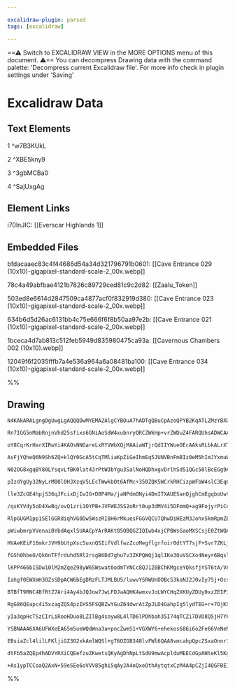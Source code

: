 ```yaml
---

excalidraw-plugin: parsed
tags: [excalidraw]

---
```

==⚠  Switch to EXCALIDRAW VIEW in the MORE OPTIONS menu of this document. ⚠== You can decompress Drawing data with the command palette: 'Decompress current Excalidraw file'. For more info check in plugin settings under 'Saving'


# Excalidraw Data

## Text Elements
1 ^w7B3KUkL

2 ^XBE5kny9

3 ^3gbMCBa0

4
 ^SajUxgAg

## Element Links
i70lnJIC: [[Everscar Highlands 1]]

## Embedded Files
bfdacaaec83c4f44686d54a34d321796791b0601: [[Cave Entrance 029 (10x10)-gigapixel-standard-scale-2_00x.webp]]

78c4a49abfbae4121b7826c89729ced81c9c2d82: [[Zaalu_Token]]

503ed8e6614d2847509ca4877acf0f832919d380: [[Cave Entrance 023 (10x10)-gigapixel-standard-scale-2_00x.webp]]

634b6d5d26ac6131bb4c75e666f6f8b50aa97e2b: [[Cave Entrance 021 (10x10)-gigapixel-standard-scale-2_00x.webp]]

1bceca4d7ab813c512feb5949d835980475ca93a: [[Cavernous Chambers 002 (10x10).webp]]

12049f6f2035fffb7a4e536a964a6a08481ba100: [[Cave Entrance 034 (10x10)-gigapixel-standard-scale-2_00x.webp]]

%%
## Drawing
```compressed-json
N4KAkARALgngDgUwgLgAQQQDwMYEMA2AlgCYBOuA7hADTgQBuCpAzoQPYB2KqATLZMzYBXUtiRoIACyhQ4zZAHoFAc0JRJQgEYA6bGwC2CgF7N6hbEcK4OCtptbErHALRY8RMpWdx8Q1TdIEfARcZgRmBShcZQUebQBObR4aOiCEfQQOKGZuAG1wMFAwYogSblKADgBmAFV9GoBBABYU4shYRHLCfWikfhLMbgB2Cu0AVhGxqp4moYAGADYKirGA

Rn7IGG5nMabRnjnVhd25sfixs6GNiAoSdW4xubnryQRCZWkHp+vrZWDuZ4FARQUhsADWCAAwmx8GxSOUQdZmHBcIEsq0SppcNgwcpQUIOMRobD4RJERxkajMlAMZAAGaEfD4ADKsH+Ekk2I0gVpEGYIPBCAA6ndJNx1kC+QKIayYOz0IIPLz8R8OOEcmgJW0IGwUdg1FtNd9JfjCWrmBrUBwhEzrmEEMRuAseKsKtdGCx2FxNSN3UxWJwAHKcMTi

oY8CqrKrHarXIRwYi4KAOsNNGareLxRYVWbXQjMAAiaWTjrQdIIYWueOEcAAksRLbkALrXTTCQkAUWCGSyjZbkqIHDB3GttoHbBxKbQIKECGuDOC9fKq00YjwTWIQ1wmkjVWwax4dIQmjOTXixGqZwqc1mYzw8SquF5zHc4lQ+TaYC1bVWQP72sIQksHKAAtLZ53IDIlzQUd8DtKIoCES0IEQQlAOUXlsFBOARxtfACgAX36IoSjKCRawAKxgAA1

AsFjYQheQ6N9Sh6ZQ+klQY0GcA5tCqTMliaKpZiGeIhmEq5JUNVBnFmBIz0eM5hImJYxmuW5iHuNBHkBbVXneT5tONbVfnlXSSn5UEIWJOEEXICkUTRGlW2xXFTSJGFbLJezKSc3kFxZNkWM5bBuQ47VLMFEVNLFTV4KshBZXlPkYTKa4VUkc1LW/SBdWxA1xWMkp3Ky3CxwihAp1QBYH3iN1JQ9ANvVQVZXT9T0gxDN8o0zJ54gWKo1MleNExLV

N02OG8xgqBY80LYsqvLfBK0lat43rPtW3bYgu3SalNoHQDhxgvDrlhSdS1QGc50lBcEGg9ABqaTQFmIMZiB4BZsQWKMV00JpsCGMYEAWUG6QWOkKhPOZcFwMSEB4TRn1fPIgS/DYvz/PMgK49AQKMfzIPuy7YPgpMkPKVDHA4DDriw3Uyvw4oiIKEjIDI9BCHmfAOAAKVrSEmPgFjul6XlcecIZViGJIhu1aSLjiTMBPiPYZhdeJ1NFL5zMgfSPh

pIzdYgUy32NyLrM80l0HJXzqV5LEcTWwkbOt6AfMc+350ZQK5WCrkRHCizpWFbW4slC3EqC8pFTSk1hFVdVxWuPL9VgQrjZKpOTvKizKsuip4hdOWSkar1xX49qmuDDhQzQZZTiWKpC7jBMkyq6W0zWKbC4jOai2CMaywrG7tTWusGzyf9MW23ae2yKezqO8pclyDtGrwUhUAACQM/BrAbFqmybXlzohS7ru9xdLogTQ6UTPBcAQbBqmwJo6SaJo

lle3ZcGE4hpjS36qJFcixDjIwIG+D8P4Ma/jaNPdmONyi4DmITXAUESanQjghCmEgqboUwthRmhFiKSg5hABocx8AFlWBwECFQhadAkKLdi4tthrESLeB8QxxI8CBprKSDwFh8QzGJM85wgZPE/lrGKOsXhvANnIyUpsATxUFK7OySJPbohck7dyGjvJaKpDo26Pskr+1CoHZ8IdopaRamomU0cJCx0dOlBOmVs72MlKnAqRpM7bVKjnOCEd87cC

/qsKYVdy5oD4XwBq/ovQ1zri1OYPB+JVFWEJSS2oRrt0up3dMV4i5DFmmQ+ag9FojyrPiCeB1tRtgJDtbs+1F6HSHIzM6E5z7cEvqY6+5RHhVAdBUEGP0NwRlvHMeI64Kg8OxHSOYkNpjxAzAA68ED5TQOKDlTG8DsbEGAhIXAyQILoOJh07B5NkL4JpoQhmQSSGszITfCgQwABCVQADSNQwQABlGEsWTJgZynFthVEWNoGqIwFhfwfIpc41xpKf

RlpGUGM1pp1SElGGRdiqhVG0Dw5WszRI8H6rMkuesFGGVQCU7QhwDiHEzM3JohxSkmRpmZBxUIrblAAMQIDmBkjJDtXLOw8iSTRDljEgu1AFcxMdUquOwQlWxsVeBcvlc4xVyp3GBK8dqHx6c/HVJrBtVpsqiYPVJmQpBRyxg6saXq61FUqoTFWDMc4kYomcG4Jmb1HAkndQibsd1ax+4LUuktFa9TZ7NN7OakouSh4tSGGmJoRxVipNJQI7Ug5j

pWiwbmrpVVenaiBYbdAqxlSUAACpYArRAKt85OBQGZIQIwb4xjCPBWsGaoMXSCsjE0ZtWQABi6DGTSTZSUctDQiDKGahAYIdIZWlyYFAcwBA53vEXVABmdMW24EAkwK1haShwneIBAgdbgXLl5LgIQe6ABK4R21vlLSUQcCBt5UorasPiYxHnFDZqUG+AANN5HYxhgg4DAeIAKET1rYZqYS2g9gLBvKrH60wcxVEReKHgcQJjLEeOGOYqa1gUpuG

HVAeKEiF16mkrJVH9bUtpXscSuxnQSIifVdlfwzZcoMegflgrfoir0dtYT7sjF+Svr7ZKLjrEqpo3EiKIdNUKm1W4vwHiLTJ28XqXxKTjbjzNWgZspyMEXIAra9AuAhgOrNJ451ecqoMp4NNJYsZ4kdWahh/1gaCOeYGn1PDZSB4IGTVG0eM9GlzxaRZhBEAk0d1TRNNYhKqN5ps5+4tF9SCzmuOW8oJyTS1qQxIMrsqW1to7UIyFExs3hi7XMFY

fGSh0hbeO/Qk6nTFfrduhd5Rl2rsgB6Dd7ghu7v3ZKPQWQj1qlIKe3OuVSCXo4Neyr6BqslAfc+199XpyFdi5AL9P6DJ/oA0BwozzyhVGUJoAAspCN5KCENkiQ9cXGMxRiZqyWA2ZMKcoQGks4Koqa0NdtI8sY4sxFg4rVahp4ojC6HGjFLHNJRWMVtpWsdN0sMzTUzcJH4HLBPKvUTyiQomhVNslI7NyUnqc2w9tK/yZinFaaVFy1V3A1PBwSpp

lKPP466b1SDw10lM2mZqeZ98yW6SWswat0odmTYNCc8QJ1Z6BChKMgceYQksfjYST6tA/VAtdV9TecF4KInhoqZGqpDPY17XjUl1uo00tptETMLFS92lBM6RdHpJ2Bu3okFUatFAb0NujyO1tb6GsLB4e65lsy9j8WHbdbrE78BToj1AabI2EArt5BNzd+AS9klm9qebURj3LZV8Eg163/Bbcj+gBPyjH1sBfawI7V1w9tO/b+8U13makIAjfX5k

Iahgf0EWXmH3OZsSDpACW6bEgDRzFLTJMLBU5/luwvYSRWUnDOBcS3koNJ2J0vIy7Sj+Ocsp5bCVhipVyYZ6K/RLOZNf5ex9IKYWJhTKZRQ0Yg6RzC5KY6aJz6bhwGpGZGomY6bOYIEFqq72iXSzDRj+rihHBW61xvgiSZJfyiRe55LjRph9QlIZKO5RaVLLSnYQBmaTye6u7xZxoLwcG5rLzB7jih7HZFZ9LnISDuqYbgx0gHCDR0hyGaBbhNAI

BTBfT9RNC4BfRtZ7Ari4Ay4bJQJow7JwLFDJaAQHK4wmxvJoLWYCHqZXKUyZDUy0xzZEIPJT5PIz7lBDDKBgaqDxAACahAT6FAYwpAT2zgbytYAACqOkMAAIqjqr6sRizfbbCEZzDjCgyKR4ojAQ4XD4bcSkoywDoQ41SLCfwTCI7cDXhoZLCeb8R1FTA356Tj6agZhJAVBpJjCkoE4lJfxk4CaqJv7cof6s6yZAH1K/7M6jEAF2wmKyqc5+zlAh

RgG86QEapc4i5xzagZQS4pzIHS5FSQBZwYGuZ64dwrAtZpJLD4GahpIg5lydTEG+r+7OjKSUHJoFI0GZppJHGlDlKMHO7MEmrrTsEK5bRcHu48HgltL5pnFLr5bcAxZXxiHoAjBvy4Bnjbh0hYgIDpougKGdELAvxiSkpiAXirDYDTI8AXi7YCAowWZozOBGFYw2rmHIKCxWaonwn8j2F4KOEEJ0yuGYFMxgAszAZ3YSDMi4AUQ1CYDKANDOFlrC

yIa3qpHcTSzCIrLiRooHDuo8LZIlBg4soyw8L4lTD6lPDhbah35I74qTCZi7DVD8Q5jH7Y6tEtTdF0qfw5E9Q1T0HKLk5DHqYJTSa07ia6JM6NLSa2zaJjYQByqbGwHDF84xIbFLFaqi47G6qeKS4HEZwgm1IJr0jK65aILslHIFha465YH64tR9pNYGm3GoDppEHJIZozR8LSyGnswAnRYu4xqQnzx1KJptyfHpbfFRglIm5Lr8Eikh7dLCEsEl

YSBNAAA6XA6UFWXeEA65m5ueWQdWna3a+pncZwmS1+VGXWY6+ehekos686i6o2Fe66VeNeNsdeJQDei2J6LeKc7eV6+Ace5Qe596feA+yeS5geY+T+mok+Yp4A/4JscAcArI7c3AJE0ArwGQ5QiYpAw4/QDAhACAFAb2km0Z/+vKch1FdIGIEA2AIgTktYyY+grIoZlFAqdOdFDFpATFLFZFUZLs/+sZ7OhFPFfF6Qo6ixim2mBQ9FjF1IzF6QbF

EBsiaZcl4lilLFKljiGZ3O2xkAmlWQSl+gT6OZGB348lvFWl6QAA8vmcahpQpcZSxaOnnr1gXv1k5dZS5ZJbVpBbRtOlZRJfoHHu+UumXqusFTZaxVEKQMXrxWwBQK8LgH+d5SFR2ISA0IlclSEDfKiKCFQGJc5VACZdlYVTWiqRIO5HRS+KCEyGBsMK6JCisGmDVIXOJIcIRXVTCPgP4dsFGERunteEJEsJIh1hAEYGwAYBhQ1AQLOBPpqemkMD

dtFb5aZQEp4hADVYRXiCQEefzuZKwetsQKyAgDhNpLtSdU9mwAcplduMEECdGpAHteKl5KgCBm8jCDfKQI9rgAABQuhXC8DSzUAg3A0ZFjAACUvIL6ygNoqI5Qv1WIgN4KYNvx6NaNqAkNMNq1RlraIc9lG6nAlormCZRML6QE62tyaAIGmQD1JaI+9eRAF1w+Ih2om2OFUF3ij6X6Yes4q1dgFEz82QzIm2cAN1d1m2mgj1SJA5kA2IG6jANa01

+As1ypTCCoaQ2AxN+59eSEe6oVVV85ghi5qAyJA4oQxeOthAytqtxCzM4A4pCZjI4QGFBEIABEQAA===
```
%%